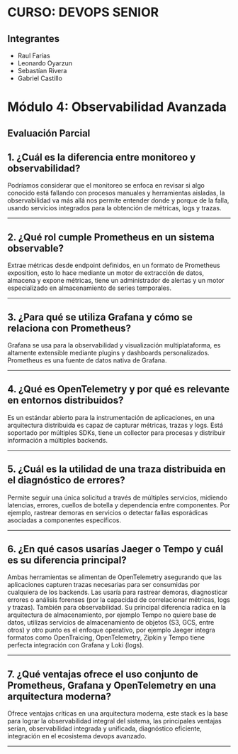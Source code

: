 # CURSO: DEVOPS SENIOR

## Integrantes
* Raul Farías
* Leonardo Oyarzun
* Sebastían Rivera
* Gabriel Castillo

# Módulo 4: Observabilidad Avanzada

## Evaluación Parcial

## 1. ¿Cuál es la diferencia entre monitoreo y observabilidad?

Podríamos considerar que el monitoreo se enfoca en revisar si algo conocido está fallando con procesos manuales y herramientas aisladas, la observabilidad va más allá nos permite entender donde y porque de la falla, usando servicios integrados para la obtención de métricas, logs y trazas.

---

## 2. ¿Qué rol cumple Prometheus en un sistema observable?

Extrae métricas desde endpoint definidos, en un formato de Prometheus exposition, esto lo hace mediante un motor de extracción de datos, almacena y expone métricas, tiene un administrador de alertas y un motor especializado en almacenamiento de series temporales.

---

## 3.  ¿Para qué se utiliza Grafana y cómo se relaciona con Prometheus?

Grafana se usa para la observabilidad y visualización multiplataforma, es altamente extensible mediante plugins y dashboards personalizados. Prometheus es una fuente de datos nativa de Grafana.

---

## 4.  ¿Qué es OpenTelemetry y por qué es relevante en entornos distribuidos?

Es un estándar abierto para la instrumentación de aplicaciones, en una arquitectura distribuida es capaz de capturar métricas, trazas y logs. Está soportado por múltiples SDKs, tiene un collector para procesas y distribuir información a múltiples backends.

---

## 5. ¿Cuál es la utilidad de una traza distribuida en el diagnóstico de errores?

Permite seguir una única solicitud a través de múltiples servicios, midiendo latencias, errores, cuellos de botella y dependencia entre componentes. Por ejemplo, rastrear demoras en servicios o detectar fallas esporádicas asociadas a componentes específicos.

---

## 6. ¿En qué casos usarías Jaeger o Tempo y cuál es su diferencia principal?

Ambas herramientas se alimentan de OpenTelemetry asegurando que las aplicaciones capturen trazas necesarias para ser consumidas por cualquiera de los backends. Las usaría para rastrear demoras, diagnosticar errores o análisis forenses (por la capacidad de correlacionar métricas, logs y trazas). También para observabilidad. Su principal diferencia radica en la arquitectura de almacenamiento, por ejemplo Tempo no quiere base de datos, utilizas servicios de almacenamiento de objetos (S3, GCS, entre otros) y otro punto es el enfoque operativo, por ejemplo Jaeger integra formatos como OpenTraicing, OpenTelemetry, Zipkin y Tempo tiene perfecta integración con Grafana y Loki (logs).

---

## 7. ¿Qué ventajas ofrece el uso conjunto de Prometheus, Grafana y OpenTelemetry en una arquitectura moderna?

Ofrece ventajas críticas en una arquitectura moderna, este stack es la base para lograr la observabilidad integral del sistema, las principales ventajas serían, observabilidad integrada y unificada, diagnóstico eficiente, integración en el ecosistema devops avanzado.

---
